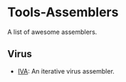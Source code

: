 # Tools-Assemblers

A list of awesome assemblers.

Virus
-----------------------------
* [IVA](http://sanger-pathogens.github.io/iva/): An iterative virus assembler.
